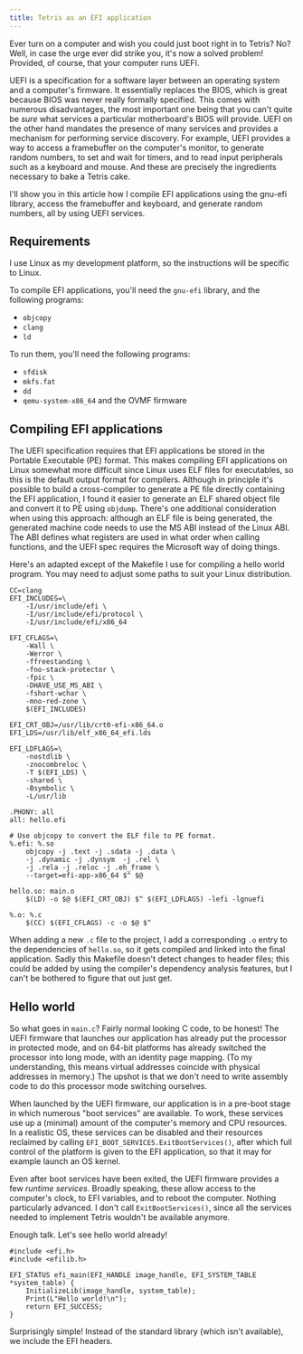 ```yaml
---
title: Tetris as an EFI application
---
```


Ever turn on a computer and wish you could just boot right in to Tetris?
No?
Well, in case the urge ever did strike you, it's now a solved problem!
Provided, of course, that your computer runs UEFI.

UEFI is a specification for a software layer between an operating system and a
computer's firmware. It essentially replaces the BIOS, which is great because
BIOS was never really formally specified. This comes with numerous
disadvantages, the most important one being that you can't quite be *sure* what
services a particular motherboard's BIOS will provide.
UEFI on the other hand mandates the presence of many services and provides a
mechanism for performing service discovery.
For example, UEFI provides a way to access a framebuffer on the computer's
monitor, to generate random numbers, to set and wait for timers, and to read
input peripherals such as a keyboard and mouse. And these are precisely the
ingredients necessary to bake a Tetris cake.

I'll show you in this article how I compile EFI applications using the
gnu-efi library, access the framebuffer and keyboard, and generate random
numbers, all by using UEFI services.

Requirements
------------

I use Linux as my development platform, so the instructions will be specific to
Linux.

To compile EFI applications, you'll need the `gnu-efi` library, and the
following programs:
- `objcopy`
- `clang`
- `ld`

To run them, you'll need the following programs:
- `sfdisk`
- `mkfs.fat`
- `dd`
- `qemu-system-x86_64` and the OVMF firmware

Compiling EFI applications
--------------------------

The UEFI specification requires that EFI applications be stored in the Portable
Executable (PE) format. This makes compiling EFI applications on Linux somewhat
more difficult since Linux uses ELF files for executables, so this is the
default output format for compilers.
Although in principle it's possible to build a cross-compiler to generate a PE
file directly containing the EFI application, I found it easier to generate an
ELF shared object file and convert it to PE using `objdump`.
There's one additional consideration when using this approach: although an ELF
file is being generated, the generated machine code needs to use the MS ABI
instead of the Linux ABI. The ABI defines what registers are used in what order
when calling functions, and the UEFI spec requires the Microsoft way of doing
things.

Here's an adapted except of the Makefile I use for compiling a hello world program.
You may need to adjust some paths to suit your Linux distribution.
```
CC=clang
EFI_INCLUDES=\
    -I/usr/include/efi \
    -I/usr/include/efi/protocol \
    -I/usr/include/efi/x86_64

EFI_CFLAGS=\
    -Wall \
    -Werror \
    -ffreestanding \
    -fno-stack-protector \
    -fpic \
    -DHAVE_USE_MS_ABI \
    -fshort-wchar \
    -mno-red-zone \
    $(EFI_INCLUDES)
    
EFI_CRT_OBJ=/usr/lib/crt0-efi-x86_64.o
EFI_LDS=/usr/lib/elf_x86_64_efi.lds

EFI_LDFLAGS=\
    -nostdlib \
    -znocombreloc \
    -T $(EFI_LDS) \
    -shared \
    -Bsymbolic \
    -L/usr/lib
    
.PHONY: all
all: hello.efi

# Use objcopy to convert the ELF file to PE format.
%.efi: %.so
    objcopy -j .text -j .sdata -j .data \
    -j .dynamic -j .dynsym  -j .rel \
    -j .rela -j .reloc -j .eh_frame \
    --target=efi-app-x86_64 $^ $@
    
hello.so: main.o
    $(LD) -o $@ $(EFI_CRT_OBJ) $^ $(EFI_LDFLAGS) -lefi -lgnuefi
    
%.o: %.c
    $(CC) $(EFI_CFLAGS) -c -o $@ $^
```

When adding a new `.c` file to the project, I add a corresponding `.o` entry to
the dependencies of `hello.so`, so it gets compiled and linked into the final
application. Sadly this Makefile doesn't detect changes to header files; this
could be added by using the compiler's dependency analysis features, but I can't
be bothered to figure that out just get.

Hello world
-----------

So what goes in `main.c`? Fairly normal looking C code, to be honest!
The UEFI firmware that launches our application has already put the processor in
protected mode, and on 64-bit platforms has already switched the processor into
long mode, with an identity page mapping. (To my understanding, this means
virtual addresses coincide with physical addresses in memory.)
The upshot is that we don't need to write assembly code to do this processor
mode switching ourselves.

When launched by the UEFI firmware, our application is in a pre-boot stage
in which numerous "boot services" are available. To work, these services use up
a (minimal) amount of the computer's memory and CPU resources. In a realistic
OS, these services can be disabled and their resources reclaimed by calling
`EFI_BOOT_SERVICES.ExitBootServices()`, after which full control of the platform
is given to the EFI application, so that it may for example launch an OS kernel.

Even after boot services have been exited, the UEFI firmware provides a few
_runtime services_. Broadly speaking, these allow access to the computer's
clock, to EFI variables, and to reboot the computer. Nothing particularly
advanced. I don't call `ExitBootServices()`, since all the services needed to
implement Tetris wouldn't be available anymore.

Enough talk. Let's see hello world already!

```
#include <efi.h>
#include <efilib.h>

EFI_STATUS efi_main(EFI_HANDLE image_handle, EFI_SYSTEM_TABLE *system_table) {
    InitializeLib(image_handle, system_table);
    Print(L"Hello world!\n");
    return EFI_SUCCESS;
}
```

Surprisingly simple! Instead of the standard library (which isn't available), we
include the EFI headers. 


